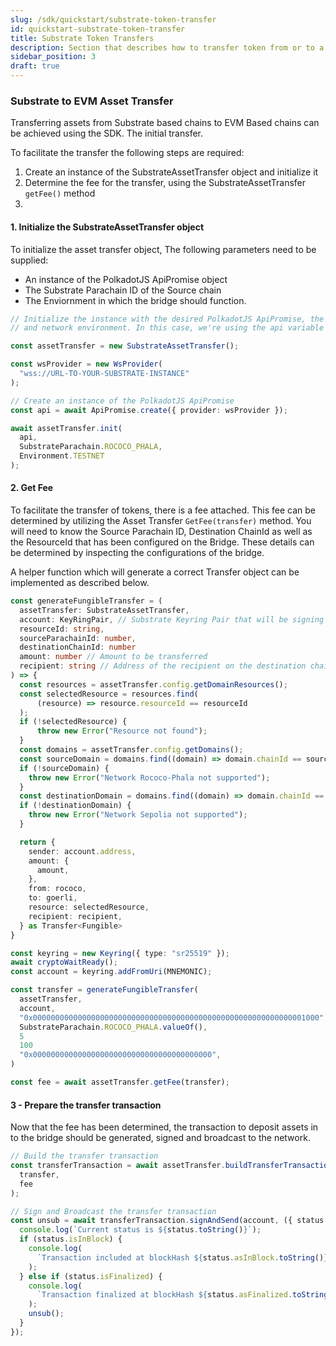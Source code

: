 ```yaml
---
slug: /sdk/quickstart/substrate-token-transfer
id: quickstart-substrate-token-transfer
title: Substrate Token Transfers
description: Section that describes how to transfer token from or to a substrate network.
sidebar_position: 3
draft: true
---
```


### Substrate to EVM Asset Transfer
Transferring assets from Substrate based chains to EVM Based chains can be achieved using the SDK. The initial transfer.

To facilitate the transfer the following steps are required:
1. Create an instance of the SubstrateAssetTransfer object and initialize it
2. Determine the fee for the transfer, using the SubstrateAssetTransfer `getFee()` method
3. 

#### 1. Initialize the SubstrateAssetTransfer object
To initialize the asset transfer object, The following parameters need to be supplied:
- An instance of the PolkadotJS ApiPromise object
- The Substrate Parachain ID of the Source chain
- The Enviornment in which the bridge should function.

```ts
// Initialize the instance with the desired PolkadotJS ApiPromise, the Source Parachain ID 
// and network environment. In this case, we're using the api variable and the TESTNET environment

const assetTransfer = new SubstrateAssetTransfer();

const wsProvider = new WsProvider(
  "wss://URL-TO-YOUR-SUBSTRATE-INSTANCE"
);

// Create an instance of the PolkadotJS ApiPromise 
const api = await ApiPromise.create({ provider: wsProvider });

await assetTransfer.init(
  api,
  SubstrateParachain.ROCOCO_PHALA,
  Environment.TESTNET
);

```

#### 2. Get Fee

To facilitate the transfer of tokens, there is a fee attached. This fee can be determined by utilizing the Asset Transfer `GetFee(transfer)` method. You will need to know the Source Parachain ID, Destination ChainId as well as the ResourceId that has been configured on the Bridge. These details can be determined by inspecting the configurations of the bridge.  

A helper function which will generate a correct Transfer object can be implemented as described below.
```ts
const generateFungibleTransfer = (
  assetTransfer: SubstrateAssetTransfer, 
  account: KeyRingPair, // Substrate Keyring Pair that will be signing the transaction
  resourceId: string, 
  sourceParachainId: number, 
  destinationChainId: number
  amount: number // Amount to be transferred
  recipient: string // Address of the recipient on the destination chain
) => {
  const resources = assetTransfer.config.getDomainResources();
  const selectedResource = resources.find(
      (resource) => resource.resourceId == resourceId
  );
  if (!selectedResource) {
      throw new Error("Resource not found");
  }
  const domains = assetTransfer.config.getDomains();
  const sourceDomain = domains.find((domain) => domain.chainId == sourceParachainId);
  if (!sourceDomain) {
    throw new Error("Network Rococo-Phala not supported");
  }
  const destinationDomain = domains.find((domain) => domain.chainId == destinationChainId);
  if (!destinationDomain) {
    throw new Error("Network Sepolia not supported");
  }

  return {
    sender: account.address,
    amount: {
      amount,
    },
    from: rococo,
    to: goerli,
    resource: selectedResource,
    recipient: recipient,
  } as Transfer<Fungible>
}

const keyring = new Keyring({ type: "sr25519" });
await cryptoWaitReady();
const account = keyring.addFromUri(MNEMONIC);

const transfer = generateFungibleTransfer(
  assetTransfer, 
  account, 
  "0x0000000000000000000000000000000000000000000000000000000000001000", 
  SubstrateParachain.ROCOCO_PHALA.valueOf(), 
  5
  100
  "0x0000000000000000000000000000000000000000",
)

const fee = await assetTransfer.getFee(transfer);

```

#### 3 - Prepare the transfer transaction 
Now that the fee has been determined, the transaction to deposit assets in to the bridge should be generated, signed and broadcast to the network.

```ts
// Build the transfer transaction
const transferTransaction = await assetTransfer.buildTransferTransaction(
  transfer,
  fee
);

// Sign and Broadcast the transfer transaction
const unsub = await transferTransaction.signAndSend(account, ({ status }) => {
  console.log(`Current status is ${status.toString()}`);
  if (status.isInBlock) {
    console.log(
      `Transaction included at blockHash ${status.asInBlock.toString()}`
    );
  } else if (status.isFinalized) {
    console.log(
      `Transaction finalized at blockHash ${status.asFinalized.toString()}`
    );
    unsub();
  }
});
```